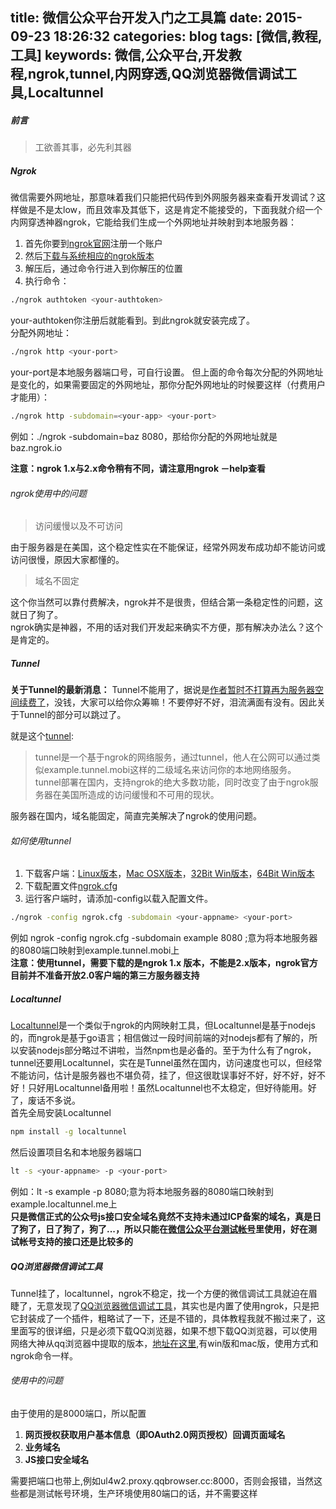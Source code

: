 title: 微信公众平台开发入门之工具篇
date: 2015-09-23 18:26:32
categories: blog
tags: [微信,教程,工具]
keywords: 微信,公众平台,开发教程,ngrok,tunnel,内网穿透,QQ浏览器微信调试工具,Localtunnel
---
##### 前言
> 工欲善其事，必先利其器

##### Ngrok
微信需要外网地址，那意味着我们只能把代码传到外网服务器来查看开发调试？这样做是不是太low，而且效率及其低下，这是肯定不能接受的，下面我就介绍一个内网穿透神器ngrok，它能给我们生成一个外网地址并映射到本地服务器：  

1. 首先你要到[ngrok官网](https://ngrok.com)注册一个账户  
2. 然后[下载与系统相应的ngrok版本](https://ngrok.com/download)
3. 解压后，通过命令行进入到你解压的位置
4. 执行命令：

```bash
./ngrok authtoken <your-authtoken>
```
your-authtoken你注册后就能看到。到此ngrok就安装完成了。    
分配外网地址：

```bash
./ngrok http <your-port>
```
your-port是本地服务器端口号，可自行设置。
但上面的命令每次分配的外网地址是变化的，如果需要固定的外网地址，那你分配外网地址的时候要这样（付费用户才能用）：

```bash
./ngrok http -subdomain=<your-app> <your-port>
```
例如：./ngrok -subdomain=baz 8080，那给你分配的外网地址就是baz.ngrok.io  
<!--more-->  
**注意：ngrok 1.x与2.x命令稍有不同，请注意用ngrok －help查看**
###### ngrok使用中的问题
> 访问缓慢以及不可访问
 
由于服务器是在美国，这个稳定性实在不能保证，经常外网发布成功却不能访问或访问很慢，原因大家都懂的。 
> 域名不固定

这个你当然可以靠付费解决，ngrok并不是很贵，但结合第一条稳定性的问题，这就日了狗了。  
ngrok确实是神器，不用的话对我们开发起来确实不方便，那有解决办法么？这个是肯定的。
##### Tunnel
**关于Tunnel的最新消息：**
Tunnel不能用了，据说是[作者暂时不打算再为服务器空间续费了](http://v2ex.com/t/148279?p=2)，没钱，大家可以给你众筹嘛！不要停好不好，泪流满面有没有。因此关于Tunnel的部分可以跳过了。
    
就是这个[tunnel](http://www.tunnel.mobi/):
> tunnel是一个基于ngrok的网络服务，通过tunnel，他人在公网可以通过类似example.tunnel.mobi这样的二级域名来访问你的本地网络服务。   
tunnel部署在国内，支持ngrok的绝大多数功能，同时改变了由于ngrok服务器在美国所造成的访问缓慢和不可用的现状。

服务器在国内，域名能固定，简直完美解决了ngrok的使用问题。
###### 如何使用tunnel
1. 下载客户端：[Linux版本](https://ngrokd.b0.upaiyun.com/clients/ngrok_for_linux.zip)，[Mac OSX版本](https://ngrokd.b0.upaiyun.com/clients/ngrok_for_macosx.zip)，[32Bit Win版本](https://ngrokd.b0.upaiyun.com/clients/ngrok_for_win.zip)，[64Bit Win版本](https://ngrokd.b0.upaiyun.com/clients/ngrok_for_win_64bit.zip)
2. 下载配置文件[ngrok.cfg](https://ngrokd.b0.upaiyun.com/ngrok.cfg)
3. 运行客户端时，请添加-config以载入配置文件。

```bash
./ngrok -config ngrok.cfg -subdomain <your-appname> <your-port>
```
例如 ngrok -config ngrok.cfg -subdomain example 8080 ;意为将本地服务器的8080端口映射到example.tunnel.mobi上  
**注意：使用tunnel，需要下载的是ngrok 1.x 版本，不能是2.x版本，ngrok官方目前并不准备开放2.0客户端的第三方服务器支持**  
##### Localtunnel
[Localtunnel](http://localtunnel.me)是一个类似于ngrok的内网映射工具，但Localtunnel是基于nodejs的，而ngrok是基于go语言；相信做过一段时间前端的对nodejs都有了解的，所以安装nodejs部分略过不讲啦，当然npm也是必备的。至于为什么有了ngrok，tunnel还要用Localtunnel，实在是Tunnel虽然在国内，访问速度也可以，但经常不能访问，估计是服务器也不堪负荷，挂了，但这很耽误事好不好，好不好，好不好！只好用Localtunnel备用啦！虽然Localtunnel也不太稳定，但好待能用。好了，废话不多说。  
首先全局安装Localtunnel  

```bash
npm install -g localtunnel
```
然后设置项目名和本地服务器端口

```bash
lt -s <your-appname> -p <your-port>
```
例如：lt -s example -p 8080;意为将本地服务器的8080端口映射到example.localtunnel.me上  
**只是微信正式的公众号js接口安全域名竟然不支持未通过ICP备案的域名，真是日了狗了，日了狗了，狗了...，所以只能在[微信公众平台测试帐号](http://mp.weixin.qq.com/debug/cgi-bin/sandbox?t=sandbox/login)里使用，好在测试帐号支持的接口还是比较多的**
##### QQ浏览器微信调试工具 
Tunnel挂了，localtunnel，ngrok不稳定，找一个方便的微信调试工具就迫在眉睫了，无意发现了[QQ浏览器微信调试工具](http://blog.qqbrowser.cc/wei-xin-gong-zhong-hao-ben-di-diao-shi/)，其实也是内置了使用ngrok，只是把它封装成了一个插件，粗略试了一下，还是不错的，具体教程我就不搬过来了，这里面写的很详细，只是必须下载QQ浏览器，如果不想下载QQ浏览器，可以使用网络大神从qq浏览器中提取的版本，[地址在这里](https://www.v2ex.com/t/233380),有win版和mac版，使用方式和ngrok命令一样。
###### 使用中的问题
由于使用的是8000端口，所以配置 
 
1. **网页授权获取用户基本信息（即OAuth2.0网页授权）回调页面域名**
2. **业务域名**
3. **JS接口安全域名**

需要把端口也带上,例如ul4w2.proxy.qqbrowser.cc:8000，否则会报错，当然这些都是测试帐号环境，生产环境使用80端口的话，并不需要这样